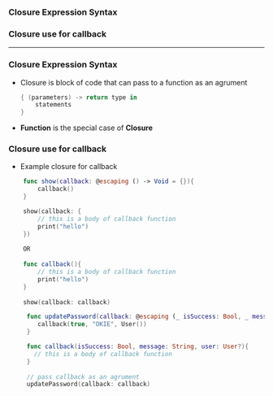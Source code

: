 ### Closure Expression Syntax
### Closure use for callback

--------------------------------------

### Closure Expression Syntax

- Closure is block of code that can pass to a function as an agrument

  ```swift
  { (parameters) -> return type in
      statements
  }
  ```

- **Function** is the special case of **Closure**

### Closure use for callback
- Example closure for callback

```swift
    func show(callback: @escaping () -> Void = {}){
        callback()
    }

    show(callback: {
        // this is a body of callback function
        print("hello")
    })
    
    OR
    
    func callback(){
        // this is a body of callback function
        print("hello")
    }
    
    show(callback: callback)

```

```swift
     func updatePassword(callback: @escaping (_ isSuccess: Bool, _ message: String, _ user: User?) -> Void) {
        callback(true, "OKIE", User())
     }

     func callback(isSuccess: Bool, message: String, user: User?){
       // this is a body of callback function
     }
     
     // pass callback as an agrument
     updatePassword(callback: callback)

```
